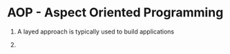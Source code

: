 # AOP - Aspect Oriented Programming

1. A layed approach is typically used to build applications

1. 
